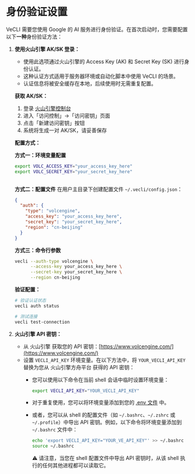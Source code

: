 # 身份验证设置

VeCLI 需要您使用 Google 的 AI 服务进行身份验证。在首次启动时，您需要配置以下**一种**身份验证方法：

1.  **使用火山引擎 AK/SK 登录：**
    - 使用此选项通过火山引擎的 Access Key (AK) 和 Secret Key (SK) 进行身份认证。
    - 这种认证方式适用于服务器环境或自动化脚本中使用 VeCLI 的场景。
    - 认证信息将被安全缓存在本地，后续使用时无需重复配置。

    **获取 AK/SK：**
    1. 登录 [火山引擎控制台](https://console.volcengine.com/)
    2. 进入「访问控制」→「访问密钥」页面
    3. 点击「新建访问密钥」按钮
    4. 系统将生成一对 AK/SK，请妥善保存

    **配置方式：**

    **方式一：环境变量配置**
    ```bash
    export VOLC_ACCESS_KEY="your_access_key_here"
    export VOLC_SECRET_KEY="your_secret_key_here"
  
    ```

    **方式二：配置文件**
    在用户主目录下创建配置文件 `~/.vecli/config.json`：
    ```json
    {
      "auth": {
        "type": "volcengine",
        "access_key": "your_access_key_here",
        "secret_key": "your_secret_key_here",
        "region": "cn-beijing"
      }
    }
    ```

    **方式三：命令行参数**
    ```bash
    vecli --auth-type volcengine \
          --access-key your_access_key_here \
          --secret-key your_secret_key_here \
          --region cn-beijing
    ```

    **验证配置：**
    ```bash
    # 验证认证状态
    vecli auth status
    
    # 测试连接
    vecli test-connection
    ```

2.  **<a id="gemini-api-key"></a>火山引擎 API 密钥：**
    - 从 火山引擎 获取您的 API 密钥：[https://www.volcengine.com/](https://www.volcengine.com/)
    - 设置 `VECLI_API_KEY` 环境变量。在以下方法中，将 `YOUR_VECLI_API_KEY` 替换为您从 火山引擎方舟平台 获得的 API 密钥：
      - 您可以使用以下命令在当前 shell 会话中临时设置环境变量：
        ```bash
        export VECLI_API_KEY="YOUR_VECLI_API_KEY"
        ```
      - 对于重复使用，您可以将环境变量添加到您的 [.env 文件](#persisting-environment-variables-with-env-files) 中。

      - 或者，您可以从 shell 的配置文件（如 `~/.bashrc`、`~/.zshrc` 或 `~/.profile`）中导出 API 密钥。例如，以下命令将环境变量添加到 `~/.bashrc` 文件中：

        ```bash
        echo 'export VECLI_API_KEY="YOUR_VE_API_KEY"' >> ~/.bashrc
        source ~/.bashrc
        ```

        :warning: 请注意，当您在 shell 配置文件中导出 API 密钥时，从该 shell 执行的任何其他进程都可以读取它。


